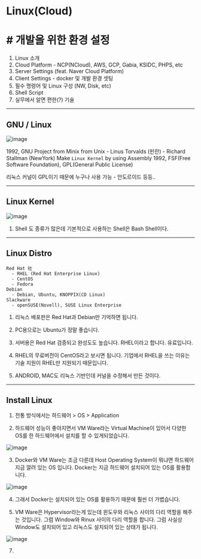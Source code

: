 # Linux(Cloud) 

# # 개발을 위한 환경 설정

1. Linux 소개
2. Cloud Platform - NCP(NCloud), AWS, GCP, Gabia, KSIDC, PHPS, etc
3. Server Settings (feat. Naver Cloud Platform)
4. Client Settings - docker 및 개발 환경 셋팅
5. 필수 명령어 및 Linux 구성 (NW, Disk, etc)
6. Shell Script
7. 실무에서 알면 편한(?) 기술

---------------------------------------------------------------------------------------------------

## GNU / Linux

![image](https://github.com/user-attachments/assets/2b3551ac-c22e-41bf-af6b-d1419839ef21)

1992, GNU Project from Minix from Unix
     - Linus Torvalds (핀란)
     - Richard Stallman (NewYork)
Make `Linux Kernel` by using Assembly
1992, FSF(Free Software Foundation), GPL(General Public License)

리눅스 커널이 GPL이기 때문에 누구나 사용 가능 - 안도르이드 등등..

---------------------------------------------------------------------------------------------------

## Linux Kernel

![image](https://github.com/user-attachments/assets/3030e35e-abd0-484e-b177-a31e586758f2)

1. Shell 도 종류가 많은데 기본적으로 사용하는 Shell은 Bash Shell이다.

---------------------------------------------------------------------------------------------------

## Linux Distro

```
Red Hat 社
  - RHEL (Red Hat Enterprise Linux)
  - CentOS
  - Fedora
Debian
  - Debian, Ubuntu, KNOPPIX(CD Linux)
Slackware
  - openSUSE(Novell), SUSE Linux Enterprise
```

1. 리눅스 배포판은 Red Hat과 Debian만 기억하면 됩니다. 

2. PC용으로는 Ubuntu가 정말 좋습니다.

3. 서버용은 Red Hat 검증되고 완성도도 높습니다. RHEL이라고 합니다. 유료입니다.

4. RHEL의 무료버전이 CentOS라고 보시면 됩니다. 기업에서 RHEL을 쓰는 이유는 기술 지원이 RHEL만 지원되기 때문입니다.

5. ANDROID, MAC도 리눅스 기반인데 커널을 수정해서 만든 것이다.

---------------------------------------------------------------------------------------------------

## Install Linux

1. 전통 방식에서는 하드웨어 > OS > Application

2. 하드웨어 성능이 좋아지면서 VM Ware라는 Virtual Machine이 있어서 다양한 OS를 한 하드웨어에서 설치를 할 수 있게되었습니다.

![image](https://github.com/user-attachments/assets/4e28a5c6-eb87-4968-bb38-99ec0b67bb28)

3. Docker와 VM Ware는 조금 다른데 Host Operating System이 뭐냐면 하드웨어 지금 깔려 있는 OS 입니다. Docker는 지금 하드웨어 설치되어 있는 OS를 활용합니다.

![image](https://github.com/user-attachments/assets/987b5564-9a4a-44fe-bb1f-b68ba34e3c12)

4. 그래서 Docker는 설치되어 있는 OS를 활용하기 때문에 훨씬 더 가볍습니다.

5. VM Ware은 Hypervisor라는게 있는데 윈도우와 리눅스 사이의 다리 역할을 해주는 것입니다. 그럼 Window와 Rinux 사이의 다리 역할을 합니다. 그럼 사실상 Window도 설치되어 있고 리눅스도 설치되어 있는 상태가 됩니다.

![image](https://github.com/user-attachments/assets/3f037eff-d9d0-43c1-a066-6e30f4f01d39)




7. 








